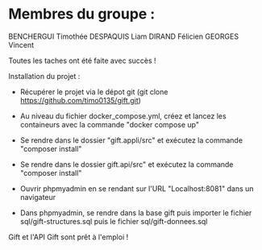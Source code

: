 # Membres du groupe :
BENCHERGUI Timothée DESPAQUIS Liam DIRAND Félicien GEORGES Vincent

Toutes les taches ont été faite avec succès !

Installation du projet : 
- Récupérer le projet via le dépot git (git clone https://github.com/timo0135/gift.git)
- Au niveau du fichier docker_compose.yml, créez et lancez les containeurs avec la commande "docker compose up"
  
- Se rendre dans le dossier "gift.appli/src" et exécutez la commande "composer install"
- Se rendre dans le dossier gift.api/src" et exécutez la commande "composer install"
  
- Ouvrir phpmyadmin en se rendant sur l'URL "Localhost:8081" dans un navigateur
- Dans phpmyadmin, se rendre dans la base gift puis importer le fichier sql/gift-structures.sql puis le fichier sql/gift-donnees.sql

Gift et l'API Gift sont prêt à l'emploi ! 
